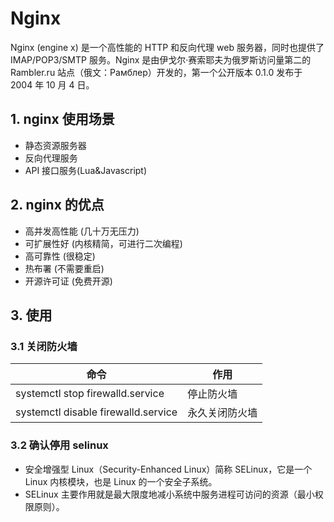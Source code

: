 # Nginx

Nginx (engine x) 是一个高性能的 HTTP 和反向代理 web 服务器，同时也提供了 IMAP/POP3/SMTP 服务。Nginx 是由伊戈尔·赛索耶夫为俄罗斯访问量第二的 Rambler.ru 站点（俄文：Рамблер）开发的，第一个公开版本 0.1.0 发布于 2004 年 10 月 4 日。

## 1. nginx 使用场景

- 静态资源服务器
- 反向代理服务
- API 接口服务(Lua&Javascript)

## 2. nginx 的优点

- 高并发高性能 (几十万无压力)
- 可扩展性好 (内核精简，可进行二次编程)
- 高可靠性 (很稳定)
- 热布署 (不需要重启)
- 开源许可证 (免费开源)

## 3. 使用

### 3.1 关闭防火墙

| 命令                                | 作用           |
| ----------------------------------- | -------------- |
| systemctl stop firewalld.service    | 停止防火墙     |
| systemctl disable firewalld.service | 永久关闭防火墙 |

### 3.2 确认停用 selinux

- 安全增强型 Linux（Security-Enhanced Linux）简称 SELinux，它是一个 Linux 内核模块，也是 Linux 的一个安全子系统。
- SELinux 主要作用就是最大限度地减小系统中服务进程可访问的资源（最小权限原则）。
